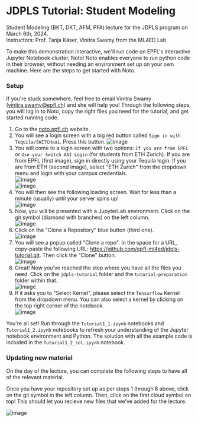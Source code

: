 # JDPLS Tutorial: Student Modeling
Student Modeling (BKT, DKT, AFM, PFA) lecture for the JDPLS program on March 6th, 2024.  
Instructors: Prof. Tanja Käser, Vinitra Swamy from the ML4ED Lab  

To make this demonstration interactive, we'll run code on EPFL's interactive Jupyter Notebook cluster, Noto! Noto enables everyone to run python code in their browser, without needing an environment set up on your own machine. Here are the steps to get started with Noto.  

### Setup
If you're stuck somewhere, feel free to email Vinitra Swamy (vinitra.swamy@epfl.ch) and she will help you! Through the following steps, you will log in to Noto, copy the right files you need for the tutorial, and get started running code. 

1. Go to the [noto.epfl.ch](https://noto.epfl.ch) website.
2. You will see a login screen with a big red button called `Sign in with Tequila/SWITCHaai`. Press this button.
![image](https://github.com/epfl-ml4ed/jdpls-tutorial/assets/72170466/1698c1df-f32d-4859-8d07-f5adf1834dc4)
3. You will come to a login screen with two options: `If you are from EPFL` or `Use your Switch AAI Login` (for students from ETH Zurich). If you are from EPFL (first image), sign in directly using your Tequila login. If you are from ETH (second image), select "ETH Zurich" from the dropdown menu and login with your campus credentials.  
![image](https://github.com/epfl-ml4ed/jdpls-tutorial/assets/72170466/95372bbf-be7b-434f-99c1-33bb635287cd)  
![image](https://github.com/epfl-ml4ed/jdpls-tutorial/assets/72170466/5eec50a5-21de-4829-b778-c4fd63be3c63)
4. You will then see the following loading screen. Wait for less than a minute (usually) until your server spins up!  
![image](https://github.com/epfl-ml4ed/jdpls-tutorial/assets/72170466/cb2b9ddd-d193-49bb-a4c9-317308a2ec9e)
5. Now, you will be presented with a JupyterLab environment. Click on the git symbol (diamond with branches) on the left column.  
![image](https://github.com/epfl-ml4ed/jdpls-tutorial/assets/72170466/c52ddda3-b668-4228-8070-d22b948441d1)
6. Click on the "Clone a Repository" blue button (third one).  
![image](https://github.com/epfl-ml4ed/jdpls-tutorial/assets/72170466/fcd4edd3-26e5-41c9-afc8-3eaf3804fb22)
7. You will see a popup called "Clone a repo". In the space for a URL, copy-paste the following URL: https://github.com/epfl-ml4ed/jdpls-tutorial.git. Then click the "Clone" button.  
![image](https://github.com/epfl-ml4ed/jdpls-tutorial/assets/72170466/9c1d4fb1-56f4-4cf1-b5ed-b1ab984f8b17)
8. Great! Now you've reached the step where you have all the files you need. Click on the `jdpls-tutorial` folder and the `tutorial-preparation` folder within that.  
![image](https://github.com/epfl-ml4ed/jdpls-tutorial/assets/72170466/67bc7730-541a-476d-abf7-572bfd19f83d)
9. If it asks you to "Select Kernel", please select the `Tensorflow` Kernel from the dropdown menu. You can also select a kernel by clicking on the top right corner of the notebook.  
![image](https://github.com/epfl-ml4ed/jdpls-tutorial/assets/72170466/13a6f88d-e70c-4290-91fa-b501fbe7e74c)

You're all set! Run through the `Tutorial1_1.ipynb` notebooks and `Tutorial1_2.ipynb` notebooks to refresh your understanding of the Jupyter notebook environment and Python. The solution with all the example code is included in the `Tutorial1_2_sol.ipynb` notebook.

### Updating new material
On the day of the lecture, you can complete the following steps to have all of the relevant material.

Once you have your repository set up as per steps 1 through 8 above, click on the git symbol in the left column. Then, click on the first cloud symbol on top! This should let you recieve new files that we've added for the lecture.  

![image](https://github.com/epfl-ml4ed/jdpls-tutorial/assets/72170466/0bae152f-498a-4632-8ff2-b088057bb777)


